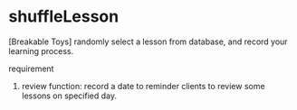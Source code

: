 shuffleLesson
=============

[Breakable Toys] randomly select a lesson from database, and record your learning process.

requirement
 1. review function: 
	record a date to reminder clients to review some lessons on specified day.

